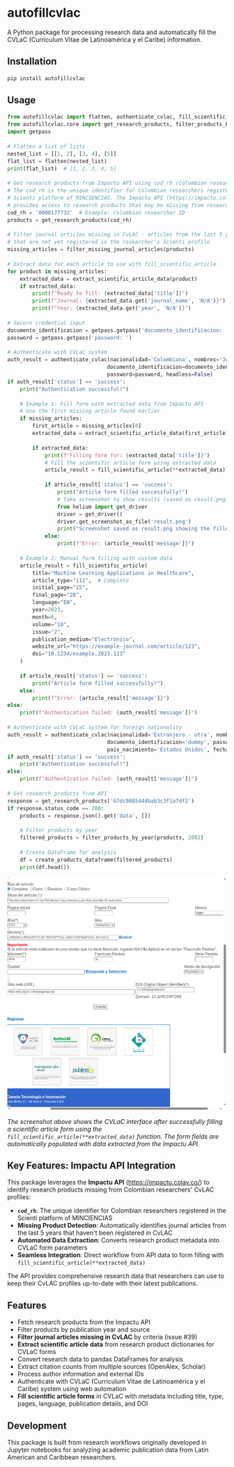 # autofillcvlac

A Python package for processing research data and automatically fill the CVLaC (Curriculum Vitae de Latinoamérica y el Caribe) information.

## Installation

```bash
pip install autofillcvlac
```

## Usage

```python
from autofillcvlac import flatten, authenticate_cvlac, fill_scientific_article, extract_scientific_article_data
from autofillcvlac.core import get_research_products, filter_products_by_year, create_products_dataframe, filter_missing_journal_articles
import getpass

# Flatten a list of lists
nested_list = [[1, 2], [3, 4], [5]]
flat_list = flatten(nested_list)
print(flat_list)  # [1, 2, 3, 4, 5]

# Get research products from Impactu API using cod_rh (Colombian researcher identifier)
# The cod_rh is the unique identifier for Colombian researchers registered in the 
# Scienti platform of MINCIENCIAS. The Impactu API (https://impactu.colav.co/) 
# provides access to research products that may be missing from researchers' CvLAC profiles.
cod_rh = '0000177733'  # Example: Colombian researcher ID
products = get_research_products(cod_rh)
    
# Filter journal articles missing in CvLAC - articles from the last 5 years 
# that are not yet registered in the researcher's Scienti profile
missing_articles = filter_missing_journal_articles(products)

# Extract data for each article to use with fill_scientific_article
for product in missing_articles:
    extracted_data = extract_scientific_article_data(product)
    if extracted_data:
        print(f"Ready to fill: {extracted_data['title']}")
        print(f"Journal: {extracted_data.get('journal_name', 'N/A')}")
        print(f"Year: {extracted_data.get('year', 'N/A')}")

# Secure credential input
documento_identificacion = getpass.getpass('documento_identificacion: ')
password = getpass.getpass('password: ')

# Authenticate with CVLaC system
auth_result = authenticate_cvlac(nacionalidad='Colombiana', nombres='John Doe', 
                                documento_identificacion=documento_identificacion, 
                                password=password, headless=False)
if auth_result['status'] == 'success':
    print("Authentication successful!")
    
    # Example 1: Fill form with extracted data from Impactu API
    # Use the first missing article found earlier
    if missing_articles:
        first_article = missing_articles[0]
        extracted_data = extract_scientific_article_data(first_article)
        
        if extracted_data:
            print(f"Filling form for: {extracted_data['title']}")
            # Fill the scientific article form using extracted data
            article_result = fill_scientific_article(**extracted_data)
            
            if article_result['status'] == 'success':
                print("Article form filled successfully!")
                # Take screenshot to show results (saved as result.png)
                from helium import get_driver
                driver = get_driver()
                driver.get_screenshot_as_file('result.png')
                print("Screenshot saved as result.png showing the filled form")
            else:
                print(f"Error: {article_result['message']}")
    
    # Example 2: Manual form filling with custom data
    article_result = fill_scientific_article(
        title="Machine Learning Applications in Healthcare",
        article_type="111",  # Completo
        initial_page="15",
        final_page="28", 
        language="EN",
        year=2023,
        month=6,
        volume="10",
        issue="2",
        publication_medium="Electrónico",
        website_url="https://example-journal.com/article/123",
        doi="10.1234/example.2023.123"
    )
    
    if article_result['status'] == 'success':
        print("Article form filled successfully!")
    else:
        print(f"Error: {article_result['message']}")
else:
    print(f"Authentication failed: {auth_result['message']}")

# Authenticate with CVLaC system for foreign nationality
auth_result = authenticate_cvlac(nacionalidad='Extranjero - otra', nombres='John Doe', 
                                documento_identificacion='dummy', password='your_password', 
                                pais_nacimiento='Estados Unidos', fecha_nacimiento='1990-05-15')
if auth_result['status'] == 'success':
    print("Authentication successful!")
else:
    print(f"Authentication failed: {auth_result['message']}")

# Get research products from API
response = get_research_products('67dc9885444bab3c3f1a7df2')
if response.status_code == 200:
    products = response.json().get('data', [])
    
    # Filter products by year
    filtered_products = filter_products_by_year(products, 2002)
    
    # Create DataFrame for analysis
    df = create_products_dataframe(filtered_products)
    print(df.head())
```

![Result Screenshot](result.png)

*The screenshot above shows the CVLaC interface after successfully filling a scientific article form using the `fill_scientific_article(**extracted_data)` function. The form fields are automatically populated with data extracted from the Impactu API.*

## Key Features: Impactu API Integration

This package leverages the **Impactu API** (https://impactu.colav.co/) to identify research products missing from Colombian researchers' CvLAC profiles:

- **`cod_rh`**: The unique identifier for Colombian researchers registered in the Scienti platform of MINCIENCIAS
- **Missing Product Detection**: Automatically identifies journal articles from the last 5 years that haven't been registered in CvLAC
- **Automated Data Extraction**: Converts research product metadata into CVLaC form parameters
- **Seamless Integration**: Direct workflow from API data to form filling with `fill_scientific_article(**extracted_data)`

The API provides comprehensive research data that researchers can use to keep their CvLAC profiles up-to-date with their latest publications.

## Features

- Fetch research products from the Impactu API
- Filter products by publication year and source
- **Filter journal articles missing in CvLAC** by criteria (issue #39)
- **Extract scientific article data** from research product dictionaries for CVLaC forms
- Convert research data to pandas DataFrames for analysis
- Extract citation counts from multiple sources (OpenAlex, Scholar)
- Process author information and external IDs
- Authenticate with CVLaC (Curriculum Vitae de Latinoamérica y el Caribe) system using web automation
- **Fill scientific article forms** in CVLaC with metadata including title, type, pages, language, publication details, and DOI

## Development

This package is built from research workflows originally developed in Jupyter notebooks for analyzing academic publication data from Latin American and Caribbean researchers.
